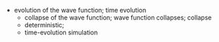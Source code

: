 - evolution of the wave function; time evolution
    - collapse of the wave function; wave function collapses; collapse
    - deterministic;
    - time-evolution simulation
